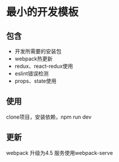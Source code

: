 # 最小的开发模板

## 包含
* 开发所需要的安装包
* webpack热更新
* redux、react-redux使用
* eslint错误检测
* props、state使用

## 使用
clone项目，安装依赖，npm run dev

## 更新
webpack 升级为4.5
服务使用webpack-serve
